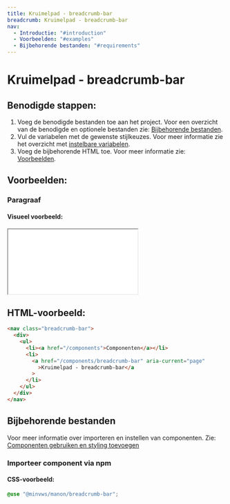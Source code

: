 ```yaml
---
title: Kruimelpad - breadcrumb-bar
breadcrumb: Kruimelpad - breadcrumb-bar
nav:
  - Introductie: "#introduction"
  - Voorbeelden: "#examples"
  - Bijbehorende bestanden: "#requirements"
---
```


<h1 id="introduction">Kruimelpad - breadcrumb-bar</h1>

## Benodigde stappen:

1.  Voeg de benodigde bestanden toe aan het project. Voor een overzicht van de
    benodigde en optionele bestanden zie:
    [Bijbehorende bestanden](#requirements).
2.  Vul de variabelen met de gewenste stijlkeuzes. Voor meer informatie zie het
    overzicht met [instelbare variabelen](#variables).
3.  Voeg de bijbehorende HTML toe. Voor meer informatie zie:
    [Voorbeelden](#examples).

<h2 id="examples">Voorbeelden:</h2>

### Paragraaf

#### Visueel voorbeeld:

<div class="resize">
  <iframe src="/examples/breadcrumb-bar" title="Voorbeeld"></iframe>
</div>

<h2>HTML-voorbeeld:</h2>

```html
<nav class="breadcrumb-bar">
  <div>
    <ul>
      <li><a href="/components">Componenten</a></li>
      <li>
        <a href="/components/breadcrumb-bar" aria-current="page"
          >Kruimelpad - breadcrumb-bar</a
        >
      </li>
    </ul>
  </div>
</nav>
```

<h2 id="requirements">Bijbehorende bestanden</h2>

Voor meer informatie over importeren en instellen van componenten. Zie:
[Componenten gebruiken en styling toevoegen](/documentation/import-styling)

### Importeer component via npm

#### CSS-voorbeeld:

```css
@use "@minvws/manon/breadcrumb-bar";
```
